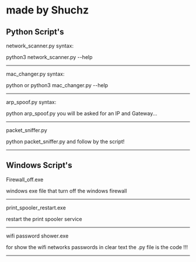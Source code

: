# made by Shuchz
Python Script's
----------------------

network_scanner.py syntax:

python3 network_scanner.py --help

---------------------------------------------

mac_changer.py syntax:

python or python3 mac_changer.py --help

---------------------------------------------

arp_spoof.py syntax:

python arp_spoof.py
you will be asked for an IP and Gateway...

---------------------------------------------

packet_sniffer.py

python packet_sniffer.py
and follow by the script!

----------------------------------------------

Windows Script's
-------------------------

Firewall_off.exe

windows exe file that turn off the windows firewall

----------------------------------------------

print_spooler_restart.exe

restart the print spooler service

-----------------------------------------------

wifi password shower.exe

for show the wifi networks passwords in clear text
the .py file is the code !!!

------------------------------------------------
